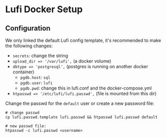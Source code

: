 
# Lufi Docker Setup

## Configuration

We only linked the default Lufi config template, it's recommended to make the following changes:

 - `secrets`: change the string
 - `upload_dir => '/var/lufi',` (a docker volume)
 - `dbtype => 'postgresql',` (postgres is running on another docker container)
   - `pgdb.host`: `sql`
   - `pgdb.user`: `lufi`
   - `pgdb.pwd`: change this in lufi.conf and the docker-compose.yml
 - `htpasswd => '/etc/lufi/lufi.passwd',` (file is mounted from this dir)

Change the passwd for the `default` user or create a new password file:

```shell
# change passwd
cp lufi.passwd.template lufi.passwd && htpasswd lufi.passwd default

# new passwd file:
htpasswd -c lufi.passwd <username>
```
